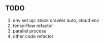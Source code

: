 ## TODO
1. env set up: stock crawler auto, cloud env
2. tensorflow refactor
4. parallel process
5. other code refactor